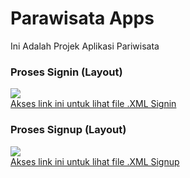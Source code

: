 # Parawisata Apps
Ini Adalah Projek Aplikasi Pariwisata
<br>
### Proses Signin (Layout)
<img src="https://github.com/Uarnix-Academy/ParawisataApps/blob/master/capture/12032020%200609/Screenshot-20200319061149-212x428.png"/><br>
<a href="https://github.com/Uarnix-Academy/ParawisataApps/blob/master/app/src/main/res/layout/activity_signin.xml">Akses link ini untuk lihat file .XML Signin</a>

### Proses Signup (Layout)
<img src="https://github.com/Uarnix-Academy/ParawisataApps/blob/master/capture/12032020%200609/Screenshot-20200319061149-212x428.png"/><br>
<a href="https://github.com/Uarnix-Academy/ParawisataApps/blob/master/app/src/main/res/layout/activity_signup.xml">Akses link ini untuk lihat file .XML Signup</a>

